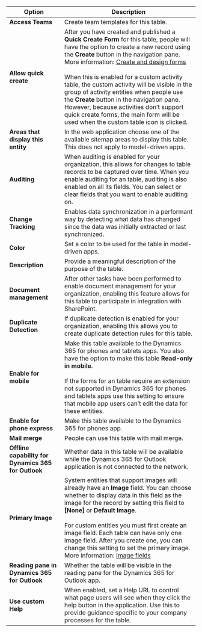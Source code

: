 |Option   |Description  |
|---------|---------|
|**Access Teams**|Create team templates for this table. |
|**Allow quick create**|After you have created and published a **Quick Create Form** for this table, people will have the option to create a new record using the **Create** button in the navigation pane. More information: [Create and design forms](../maker/model-driven-apps/create-design-forms.md)<br /><br /> When this is enabled for a custom activity table, the custom activity will be visible in the group of activity entities when people use the **Create** button in the navigation pane. However, because activities don’t support quick create forms, the main form will be used when the custom table icon is clicked.|
|**Areas that display this entity**|In the web application choose one of the available sitemap areas to display this table. This does not apply to model-driven apps.|
|**Auditing**|When auditing is enabled for your organization, this allows for changes to table records to be captured over time. When you enable auditing for an table, auditing is also enabled on all its fields. You can select or clear fields that you want to enable auditing on.|
|**Change Tracking**|Enables data synchronization in a performant way by detecting what data has changed since the data was initially extracted or last synchronized.  |
|**Color**|Set a color to be used for the table in model-driven apps.|
|**Description**|Provide a meaningful description of the purpose of the table.|
|**Document management**|After other tasks have been performed to enable document management for your organization, enabling this feature allows for this table to participate in integration with SharePoint. |
|**Duplicate Detection**|If duplicate detection is enabled for your organization, enabling this allows you to create duplicate detection rules for this table.|
|**Enable for mobile**|Make this table available to the Dynamics 365 for phones and tablets apps. You also have the option to make this table **Read-only in mobile**.<br /><br /> If the forms for an table require an extension not supported in Dynamics 365 for phones and tablets apps use this setting to ensure that mobile app users can’t edit the data for these entities.|
|**Enable for phone express**|Make this table available to the Dynamics 365 for phones app.|
|**Mail merge**|People can use this table with mail merge.|
|**Offline capability for Dynamics 365 for Outlook**|Whether data in this table will be available while the Dynamics 365 for Outlook application is not connected to the network.|
|**Primary Image**|System entities that support images will already have an **Image** field. You can choose whether to display data in this field as the image for the record by setting this field to **[None]** or **Default Image**.<br /><br /> For custom entities you must first create an image field. Each table can have only one image field. After you create one, you can change this setting to set the primary image. More information: [Image fields](../maker/common-data-service/types-of-fields.md#image-fields) |
|**Reading pane in Dynamics 365 for Outlook**|Whether the table will be visible in the reading pane for the Dynamics 365 for Outlook app.|
|**Use custom Help**|When enabled, set a Help URL to control what page users will see when they click the help button in the application. Use this to provide guidance specific to your company processes for the table.|
